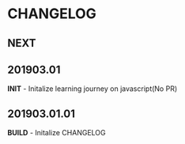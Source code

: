 # CHANGELOG

## NEXT

## 201903.01

**INIT** - Initalize learning journey on javascript(No PR)

## 201903.01.01

**BUILD** - Initalize CHANGELOG


